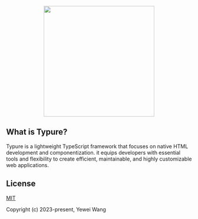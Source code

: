   
<p align="center"><img width="300" src="https://github.com/wangyewei/Typurejs/assets/49926816/945db725-282b-440e-9202-8bb715a12c63" /></p>

## What is Typure?

Typure is a lightweight TypeScript framework that focuses on native HTML development and componentization. it equips developers with essential tools and flexibility to create efficient, maintainable, and highly customizable web applications.  

## License

[MIT](https://opensource.org/licenses/MIT)

Copyright (c) 2023-present, Yewei Wang
